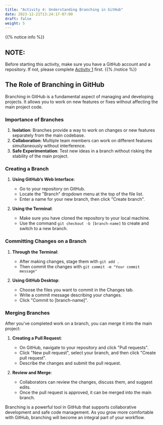```yaml
---
title: "Activity 4: Understanding Branching in GitHub"
date: 2023-12-21T13:24:17-07:00
draft: false
weight: 5
---
```


{{% notice info %}}
## NOTE:
Before starting this activity, make sure you have a GitHub account and a repository. If not, please complete [Activity 1](#activity-1) first.
{{% /notice %}}

## The Role of Branching in GitHub

Branching in GitHub is a fundamental aspect of managing and developing projects. It allows you to work on new features or fixes without affecting the main project code.

### Importance of Branches
1. **Isolation**: Branches provide a way to work on changes or new features separately from the main codebase.
2. **Collaboration**: Multiple team members can work on different features simultaneously without interference.
3. **Safe Experimentation**: Test new ideas in a branch without risking the stability of the main project.

### Creating a Branch
1. **Using GitHub’s Web Interface**:
   - Go to your repository on GitHub.
   - Locate the "Branch" dropdown menu at the top of the file list.
   - Enter a name for your new branch, then click "Create branch".

2. **Using the Terminal**:
   - Make sure you have cloned the repository to your local machine.
   - Use the command `git checkout -b [branch-name]` to create and switch to a new branch.

### Committing Changes on a Branch
1. **Through the Terminal**:
   - After making changes, stage them with `git add .`
   - Then commit the changes with `git commit -m "Your commit message"`

2. **Using GitHub Desktop**:
   - Choose the files you want to commit in the Changes tab.
   - Write a commit message describing your changes.
   - Click "Commit to [branch-name]".

### Merging Branches
After you've completed work on a branch, you can merge it into the main project:

1. **Creating a Pull Request**:
   - On GitHub, navigate to your repository and click "Pull requests".
   - Click "New pull request", select your branch, and then click "Create pull request".
   - Describe the changes and submit the pull request.

2. **Review and Merge**:
   - Collaborators can review the changes, discuss them, and suggest edits.
   - Once the pull request is approved, it can be merged into the main branch.

Branching is a powerful tool in GitHub that supports collaborative development and safe code management. As you grow more comfortable with GitHub, branching will become an integral part of your workflow.
